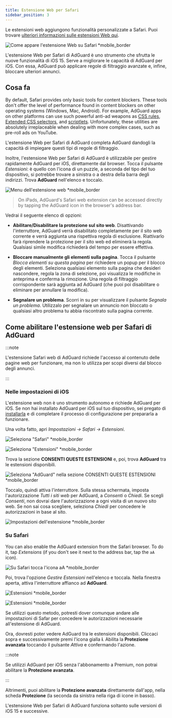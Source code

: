 ```yaml
---
title: Estensione Web per Safari
sidebar_position: 3
---
```


Le estensioni web aggiungono funzionalità personalizzate a Safari. Puoi trovare [ulteriori informazioni sulle estensioni Web qui](https://developer.apple.com/documentation/safariservices/safari_web_extensions).

![Come appare l'estensione Web su Safari *mobile_border](https://cdn.adtidy.org/public/Adguard/kb/iOS/webext/menu_en.png)

L'estensione Web per Safari di AdGuard è uno strumento che sfrutta le nuove funzionalità di iOS 15. Serve a migliorare le capacità di AdGuard per iOS. Con essa, AdGuard può applicare regole di filtraggio avanzate e, infine, bloccare ulteriori annunci.

## Cosa fa

By default, Safari provides only basic tools for content blockers. These tools don't offer the level of performance found in content blockers on other operating systems (Windows, Mac, Android). For example, AdGuard apps on other platforms can use such powerful anti-ad weapons as [CSS rules](/general/ad-filtering/create-own-filters#cosmetic-css-rules), [Extended CSS selectors](/general/ad-filtering/create-own-filters#extended-css-selectors), and [scriptlets](/general/ad-filtering/create-own-filters#scriptlets). Unfortunately, these utilities are absolutely irreplaceable when dealing with more complex cases, such as pre-roll ads on YouTube.

L'estensione Web per Safari di AdGuard completa AdGuard dandogli la capacità di impiegare questi tipi di regole di filtraggio.

Inoltre, l'estensione Web per Safari di AdGuard è utilizzabile per gestire rapidamente AdGuard per iOS, direttamente dal browser. Tocca il pulsante *Estensioni*: è quello con l'icona di un puzzle, a seconda del tipo del tuo dispositivo, si potrebbe trovare a sinistra o a destra della barra degli indirizzi. Trova **AdGuard** nell'elenco e toccalo.

![Menu dell'estensione web *mobile_border](https://cdn.adtidy.org/public/Adguard/kb/iOS/webext/ext_adguard_en.png?1)

> On iPads, AdGuard's Safari web extension can be accessed directly by tapping the AdGuard icon in the browser's address bar.

Vedrai il seguente elenco di opzioni:

- **Abilitare/Disabilitare la protezione sul sito web**. Disattivando l'interruttore, AdGuard verrà disabilitato completamente per il sito web corrente e verrà aggiunta una rispettiva regola di esclusione. Riattivarlo farà riprendere la protezione per il sito web ed eliminerà la regola. Qualsiasi simile modifica richiederà del tempo per essere effettiva.

- **Bloccare manualmente gli elementi sulla pagina**. Tocca il pulsante *Blocca elementi su questa pagina* per richiedere un popup per il blocco degli elementi. Seleziona qualsiasi elemento sulla pagina che desideri nascondere, regola la zona di selezione, poi visualizza le modifiche in anteprima e conferma la rimozione. Una regola di filtraggio corrispondente sarà aggiunta ad AdGuard (che puoi poi disabilitare o eliminare per annullare la modifica).

- **Segnalare un problema**. Scorri in su per visualizzare il pulsante *Segnala un problema*. Utilizzalo per segnalare un annuncio non bloccato o qualsiasi altro problema tu abbia riscontrato sulla pagina corrente.

## Come abilitare l'estensione web per Safari di AdGuard

:::note

L'estensione Safari web di AdGuard richiede l'accesso al contenuto delle pagine web per funzionare, ma non lo utilizza per scopi diversi dal blocco degli annunci.

:::

### Nelle impostazioni di iOS

L'estensione web non è uno strumento autonomo e richiede AdGuard per iOS. Se non hai installato AdGuard per iOS sul tuo dispositivo, sei pregato di [installarla](../installation) e di completare il processo di configurazione per prepararla a funzionare.

Una volta fatto, apri *Impostazioni → Safari → Estensioni*.

![Seleziona "Safari" *mobile_border](https://cdn.adtidy.org/public/Adguard/kb/iOS/webext/settings1_en.png)

![Seleziona "Estensioni" *mobile_border](https://cdn.adtidy.org/public/Adguard/kb/iOS/webext/settings2_en.png)

Trova la sezione **CONSENTI QUESTE ESTENSIONI** e, poi, trova **AdGuard** tra le estensioni disponibili.

![Seleziona "AdGuard" nella sezione CONSENTI QUESTE ESTENSIONI *mobile_border](https://cdn.adtidy.org/public/Adguard/kb/iOS/webext/settings3_en.png)

Toccalo, quindi attiva l'interruttore. Sulla stessa schermata, imposta l'autorizzazione *Tutti i siti web* per AdGuard, a *Consenti* o *Chiedi*. Se scegli *Consenti*, non dovrai dare l'autorizzazione a ogni visita di un nuovo sito web. Se non sai cosa scegliere, seleziona *Chiedi* per concedere le autorizzazioni in base al sito.

![Impostazioni dell'estensione *mobile_border](https://cdn.adtidy.org/public/Adguard/kb/iOS/webext/settings4_en.png)

### Su Safari

You can also enable the AdGuard extension from the Safari browser. To do it, tap *Extensions* (if you don't see it next to the address bar, tap the `aA` icon).

![Su Safari tocca l'icona aA *mobile_border](https://cdn.adtidy.org/public/Adguard/kb/iOS/webext/safari1_en.png)

Poi, trova l'opzione *Gestire Estensioni* nell'elenco e toccala. Nella finestra aperta, attiva l'interruttore affianco ad **AdGuard**.

![Estensioni *mobile_border](https://cdn.adtidy.org/public/Adguard/kb/iOS/webext/safari2_en.png)

![Estensioni *mobile_border](https://cdn.adtidy.org/public/Adguard/kb/iOS/webext/safari3_en.png)

Se utilizzi questo metodo, potresti dover comunque andare alle impostazioni di Safar per concedere le autorizzazioni necessarie all'estensione di AdGuard.

Ora, dovresti poter vedere AdGuard tra le estensioni disponibili. Cliccaci sopra e successivamente premi l'icona gialla **i**. Abilita la **Protezione avanzata** toccando il pulsante *Attiva* e confermando l'azione.

:::note

Se utilizzi AdGuard per iOS senza l'abbonamento a Premium, non potrai abilitare la **Protezione avanzata**.

:::

Altrimenti, puoi abilitare la **Protezione avanzata** direttamente dall'app, nella scheda **Protezione** (la seconda da sinistra nella riga di icone in basso).

L'estensione Web per Safari di AdGuard funziona soltanto sulle versioni di iOS 15 e successive.
